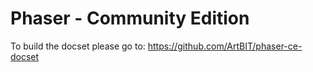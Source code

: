 # Phaser - Community Edition

To build the docset please go to: https://github.com/ArtBIT/phaser-ce-docset
